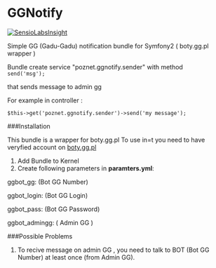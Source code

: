 # GGNotify

[![SensioLabsInsight](https://insight.sensiolabs.com/projects/de48c8d6-b00f-4cb9-97c3-da7324e6f971/big.png)](https://insight.sensiolabs.com/projects/de48c8d6-b00f-4cb9-97c3-da7324e6f971)

Simple GG (Gadu-Gadu) notification bundle for Symfony2 ( boty.gg.pl wrapper )  

Bundle  create  service "poznet.ggnotify.sender"  with method  
`send('msg');`

that  sends  message to admin gg

For example in controller : 

`$this->get('poznet.ggnotify.sender')->send('my message');`

###Installation 

This bundle is a wrapper  for boty.gg.pl 
To use in=t you need to  have veryfied account on [boty.gg.pl](http://boty.gg.pl)

1. Add Bundle to Kernel
2. Create following parameters in **paramters.yml**:

ggbot_gg:  (Bot GG Number)

ggbot_login: (Bot GG Login) 

ggbot_pass: (Bot GG Password) 

ggbot_admingg: ( Admin GG ) 


###Possible Problems
1. To recive message on admin GG , you need to talk to BOT (Bot GG Number) at least once (from Admin GG).
